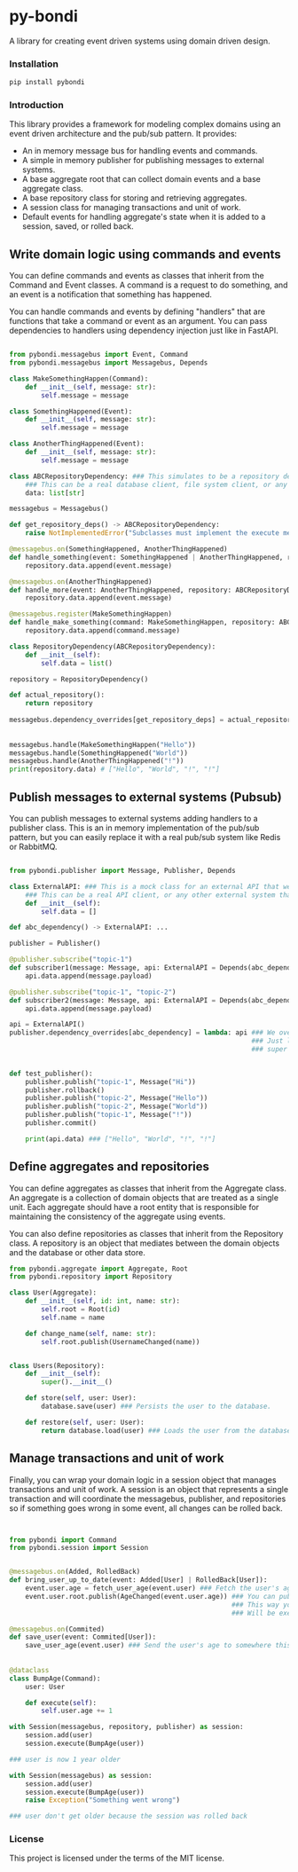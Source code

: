 # py-bondi
A library for creating event driven systems using domain driven design.

### Installation

```bash
pip install pybondi
```

### Introduction

This library provides a framework for modeling complex domains using an event driven architecture and the pub/sub pattern. It provides:

- An in memory message bus for handling events and commands.
- A simple in memory publisher for publishing messages to external systems.
- A base aggregate root that can collect domain events and a base aggregate class.
- A base repository class for storing and retrieving aggregates.
- A session class for managing transactions and unit of work. 
- Default events for handling aggregate's state when it is added to a session, saved, or rolled back.

## Write domain logic using commands and events

You can define commands and events as classes that inherit from the Command and Event classes. A command is a request to do something, and an event is a notification that something has happened. 

You can handle commands and events by defining "handlers" that are functions that take a command or event as an argument. You can pass dependencies to handlers using dependency injection just like in FastAPI.

```python

from pybondi.messagebus import Event, Command
from pybondi.messagebus import Messagebus, Depends

class MakeSomethingHappen(Command):
    def __init__(self, message: str):
        self.message = message

class SomethingHappened(Event):
    def __init__(self, message: str):
        self.message = message

class AnotherThingHappened(Event):
    def __init__(self, message: str):
        self.message = message

class ABCRepositoryDependency: ### This simulates to be a repository dependency that we want to inject into our handlers.
    ### This can be a real database client, file system client, or any other service that we want to inject.
    data: list[str]

messagebus = Messagebus()

def get_repository_deps() -> ABCRepositoryDependency:
    raise NotImplementedError("Subclasses must implement the execute method.")

@messagebus.on(SomethingHappened, AnotherThingHappened)
def handle_something(event: SomethingHappened | AnotherThingHappened, repository: ABCRepositoryDependency = Depends(get_repository_deps)):
    repository.data.append(event.message)

@messagebus.on(AnotherThingHappened)
def handle_more(event: AnotherThingHappened, repository: ABCRepositoryDependency = Depends(get_repository_deps)):
    repository.data.append(event.message)

@messagebus.register(MakeSomethingHappen)
def handle_make_something(command: MakeSomethingHappen, repository: ABCRepositoryDependency = Depends(get_repository_deps)):
    repository.data.append(command.message)

class RepositoryDependency(ABCRepositoryDependency):
    def __init__(self):
        self.data = list()

repository = RepositoryDependency()

def actual_repository(): 
    return repository    
                         
messagebus.dependency_overrides[get_repository_deps] = actual_repository    ### We override the dependency with our mock API.
                                                                            ### Just like in FastAPI. This is not necessary but
                                                                            ### super useful.
messagebus.handle(MakeSomethingHappen("Hello"))
messagebus.handle(SomethingHappened("World"))
messagebus.handle(AnotherThingHappened("!"))
print(repository.data) # ["Hello", "World", "!", "!"]
```


## Publish messages to external systems (Pubsub)

You can publish messages to external systems adding handlers to a publisher class. This is an in memory implementation of the pub/sub pattern,
but you can easily replace it with a real pub/sub system like Redis or RabbitMQ.

```python

from pybondi.publisher import Message, Publisher, Depends

class ExternalAPI: ### This is a mock class for an external API that we want to publish messages to.
    ### This can be a real API client, or any other external system that we want to inject.
    def __init__(self):
        self.data = []

def abc_dependency() -> ExternalAPI: ...

publisher = Publisher()

@publisher.subscribe("topic-1")
def subscriber1(message: Message, api: ExternalAPI = Depends(abc_dependency)):
    api.data.append(message.payload)

@publisher.subscribe("topic-1", "topic-2")
def subscriber2(message: Message, api: ExternalAPI = Depends(abc_dependency)):
    api.data.append(message.payload)

api = ExternalAPI()
publisher.dependency_overrides[abc_dependency] = lambda: api ### We override the dependency with our mock API.
                                                             ### Just like in FastAPI. This is not necessary but
                                                             ### super useful.
                                                            

def test_publisher():
    publisher.publish("topic-1", Message("Hi"))
    publisher.rollback()
    publisher.publish("topic-2", Message("Hello"))
    publisher.publish("topic-2", Message("World"))
    publisher.publish("topic-1", Message("!"))
    publisher.commit()

    print(api.data) ### ["Hello", "World", "!", "!"]
```



## Define aggregates and repositories

You can define aggregates as classes that inherit from the Aggregate class. An aggregate is a collection of domain objects that are treated as a single unit. Each aggregate should have a root entity that is responsible for maintaining the consistency of the aggregate using events.

You can also define repositories as classes that inherit from the Repository class. A repository is an object that mediates between the domain objects and the database or other data store.

```python
from pybondi.aggregate import Aggregate, Root
from pybondi.repository import Repository

class User(Aggregate):
    def __init__(self, id: int, name: str):
        self.root = Root(id)
        self.name = name

    def change_name(self, name: str):
        self.root.publish(UsernameChanged(name))


class Users(Repository):
    def __init__(self):
        super().__init__()

    def store(self, user: User):
        database.save(user) ### Persists the user to the database.

    def restore(self, user: User):
        return database.load(user) ### Loads the user from the database to it's original state.
```

## Manage transactions and unit of work

Finally, you can wrap your domain logic in a session object that manages transactions and unit of work. A session is an object that represents a single transaction and will coordinate the messagebus, publisher, and repositories so if something goes wrong in some event, all changes can be rolled back.

```python


from pybondi import Command
from pybondi.session import Session


@messagebus.on(Added, RolledBack)
def bring_user_up_to_date(event: Added[User] | RolledBack[User]):
    event.user.age = fetch_user_age(event.user) ### Fetch the user's age from somewhere
    event.user.root.publish(AgeChanged(event.user.age)) ### You can publish events from events handlers
                                                        ### This way you can create a chain of events that
                                                        ### Will be executed in order.

@messagebus.on(Commited)
def save_user(event: Commited[User]):
    save_user_age(event.user) ### Send the user's age to somewhere this is just an example.
    
    
@dataclass
class BumpAge(Command):
    user: User

    def execute(self):
        self.user.age += 1 

with Session(messagebus, repository, publisher) as session:
    session.add(user)
    session.execute(BumpAge(user))

### user is now 1 year older

with Session(messagebus) as session:
    session.add(user)
    session.execute(BumpAge(user))
    raise Exception("Something went wrong")

### user don't get older because the session was rolled back
```


### License

This project is licensed under the terms of the MIT license.
```
